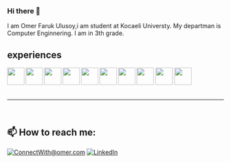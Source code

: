 ### Hi there 👋
I am Omer Faruk Ulusoy,i am student at Kocaeli Universty. My departman is Computer Enginnering.
I am in 3th grade.
## experiences
<div style="display=flex;justify-content=center">
<img width=40 src="https://www.svgrepo.com/show/406064/letter-c.svg" align="left" />
<img width=40 src="https://www.svgrepo.com/show/353622/c-sharp.svg" align="left"/>
<img width=40 src="https://www.svgrepo.com/show/184143/java.svg" align="left" />
<img width=40 src="https://unpkg.com/simple-icons@v6/icons/html5.svg" align="left"/>
<img width=40 src="https://unpkg.com/simple-icons@v6/icons/css3.svg" align="left"/>
<img width=40 src="https://unpkg.com/simple-icons@v6/icons/mysql.svg" align="left"/>
<img width=40 src="https://unpkg.com/simple-icons@v6/icons/bootstrap.svg" align="left"/>
<img width=40 src="https://www.svgrepo.com/show/331370/docker.svg"/>
<img width=40 src="https://www.svgrepo.com/show/355081/js.svg"/>
<img width=40 src="https://www.svgrepo.com/show/373547/db.svg"/>
</div>
<br>
<hr>
<br>
<h2>📫 How to reach me:</h2>

<a href="mailto:ulusoyomerfaruk29@gmail.com">![ConnectWith@omer.com](https://img.shields.io/badge/Gmail-D14836?style=for-the-badge&logo=gmail&logoColor=white)</a> <a href="https://www.linkedin.com/in/%C3%B6mer-faruk-ulusoy-540321228/">![LinkedIn](https://img.shields.io/badge/LinkedIn-0077B5?style=for-the-badge&logo=linkedin&logoColor=white)</a>
<!--
**omerulusoy41/omerulusoy41** is a ✨ _special_ ✨ repository because its `README.md` (this file) appears on your GitHub profile.

Here are some ideas to get you started:

- 🔭 I’m currently working on ...
- 🌱 I’m currently learning ...
- 👯 I’m looking to collaborate on ...
- 🤔 I’m looking for help with ...
- 💬 Ask me about ...
- 📫 How to reach me: ...
- 😄 Pronouns: ...
- ⚡ Fun fact: ...
-->
